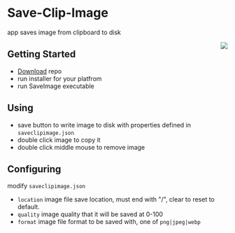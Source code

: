 # Save-Clip-Image
app saves image from clipboard to disk

<img align="right" src="https://user-images.githubusercontent.com/5108884/168485754-6c76690d-4cb2-47d8-826e-0eb6213ec801.png">

<div align="left">
  
## Getting Started

- [Download](https://github.com/MustafaHi/Save-Clip-Image/archive/refs/heads/main.zip) repo
- run installer for your platfrom
- run SaveImage executable

  
## Using

- save button to write image to disk with properties defined in `saveclipimage.json`
- double click image to copy it
- double click middle mouse to remove image

</div>

## Configuring

modify `saveclipimage.json`

- `location` image file save location, must end with "/", clear to reset to default.
- `quality` image quality that it will be saved at 0-100
- `format` image file format to be saved with, one of `png|jpeg|webp`
